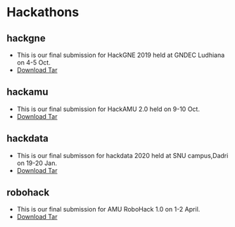 # Hackathons

## hackgne

* This is our final submission for HackGNE 2019 held at GNDEC Ludhiana on 4-5 Oct.
* [Download Tar](https://github.com/ahampriyanshu/meta/raw/main/tar/error_404.tar.xz)

## hackamu

* This is our final submission for HackAMU 2.0  held on 9-10 Oct.
* [Download Tar](https://github.com/ahampriyanshu/meta/raw/main/tar/hackamu_2.tar.xz)

## hackdata

* This is our final submisson for hackdata 2020 held at SNU campus,Dadri on 19-20 Jan.
* [Download Tar](https://github.com/ahampriyanshu/meta/raw/main/tar/janshakti.tar.xz)

## robohack

* This is our final submission for AMU RoboHack 1.0 on 1-2 April.
* [Download Tar](https://github.com/ahampriyanshu/meta/raw/main/tar/amurobohack_1.tar.xz)
